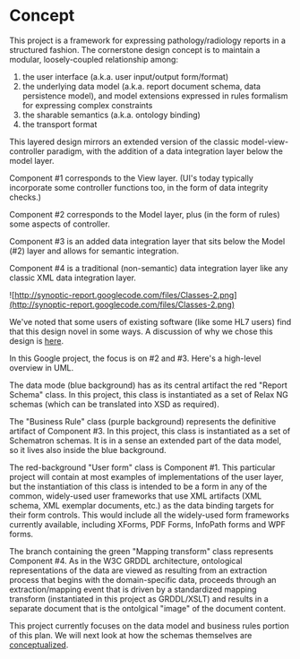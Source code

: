 # Concept #
This project is a framework for expressing pathology/radiology reports in a structured fashion. The cornerstone design concept is to maintain a modular, loosely-coupled relationship among:

  1. the user interface (a.k.a. user input/output form/format)
  1. the underlying data model (a.k.a. report document schema, data persistence model), and model extensions       expressed in rules formalism for expressing complex constraints
  1. the sharable semantics (a.k.a. ontology binding)
  1. the transport format

This layered design mirrors an extended version of the classic model-view-controller paradigm, with the addition of a data integration layer below the model layer.

Component #1 corresponds to the View layer. (UI's today typically incorporate some controller functions too, in the form of data integrity checks.)

Component #2 corresponds to the Model layer, plus (in the form of rules) some aspects of controller.

Component #3 is an added data integration layer that sits below the Model (#2) layer and allows for semantic integration.

Component #4 is a traditional (non-semantic) data integration layer like any classic XML data integration layer.

![http://synoptic-report.googlecode.com/files/Classes-2.png](http://synoptic-report.googlecode.com/files/Classes-2.png)

We've noted that some users of existing software (like some HL7 users) find that this design novel in some ways. A discussion of why we chose this design is [here](WhyThisDesign.md).

In this Google project, the focus is on #2 and #3. Here's a high-level overview in UML.

The data mode (blue background) has as its central artifact the red "Report Schema" class. In this project, this class is instantiated as a set of Relax NG schemas (which can be translated into XSD as required).

The "Business Rule" class (purple background) represents the definitive artifact of Component #3. In this project, this class is instantiated as a set of Schematron schemas. It is in a sense an extended part of the data model, so it lives also inside the blue background.

The red-background "User form" class is Component #1. This particular project will contain at most examples of implementations of the user layer, but the instantiation of this class is intended to be a form in any of the common, widely-used user frameworks that use XML artifacts (XML schema, XML exemplar documents, etc.) as the data binding targets for their form controls. This would include all the widely-used form frameworks currently available, including XForms, PDF Forms, InfoPath forms and WPF forms.

The branch containing the green "Mapping transform" class represents Component #4. As in the W3C GRDDL architecture, ontological representations of the data are viewed as resulting from an extraction process that begins with the domain-specific data, proceeds through an extraction/mapping event that is driven by a standardized mapping transform (instantiated in this project as GRDDL/XSLT) and results in a separate document that is the ontolgical "image" of the document content.

This project currently focuses on the data model and business rules portion of this plan. We will next look at how the schemas themselves are [conceptualized](Concept2.md).